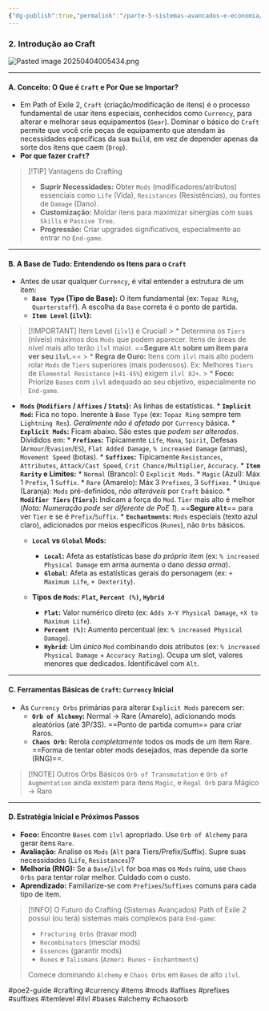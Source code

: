```yaml
---
{"dg-publish":true,"permalink":"/parte-5-sistemas-avancados-e-economia/2-introducao-ao-craft/"}
---
```


### 2. Introdução ao Craft

![Pasted image 20250404005434.png](/img/user/ANEXOS/Pasted%20image%2020250404005434.png)

---

#### A. Conceito: O Que é `Craft` e Por Que se Importar?

*   Em Path of Exile 2, `Craft` (criação/modificação de itens) é o processo fundamental de usar itens especiais, conhecidos como `Currency`, para alterar e melhorar seus equipamentos (`Gear`). Dominar o básico do `Craft` permite que você crie peças de equipamento que atendam às necessidades específicas da sua `Build`, em vez de depender apenas da sorte dos itens que caem (`Drop`).
*   **Por que fazer `Craft`?**

> [!TIP] Vantagens do Crafting
> *   **Suprir Necessidades:** Obter `Mods` (modificadores/atributos) essenciais como `Life` (Vida), `Resistances` (Resistências), ou fontes de `Damage` (Dano).
> *   **Customização:** Moldar itens para maximizar sinergias com suas `Skills` e `Passive Tree`.
> *   **Progressão:** Criar upgrades significativos, especialmente ao entrar no `End-game`.

---

#### B. A Base de Tudo: Entendendo os Itens para o `Craft`

*   Antes de usar qualquer `Currency`, é vital entender a estrutura de um item:
    *   **`Base Type` (Tipo de Base):** O item fundamental (ex: `Topaz Ring`, `Quarterstaff`). A escolha da `Base` correta é o ponto de partida.
    *   **`Item Level` (`ilvl`):**

> [!IMPORTANT] Item Level (`ilvl`) é Crucial!
    > *   Determina os `Tiers` (níveis) máximos dos `Mods` que podem aparecer. Itens de áreas de nível mais alto terão `ilvl` maior. ==**Segure `Alt` sobre um item para ver seu `ilvl`.**==
    > *   **Regra de Ouro:** Itens com `ilvl` mais alto podem rolar `Mods` de `Tiers` superiores (mais poderosos). Ex: Melhores `Tiers` de `Elemental Resistance` (`+41-45%`) exigem `ilvl 82+`.
    > *   **Foco:** Priorize `Bases` com `ilvl` adequado ao seu objetivo, especialmente no `End-game`.

*   **`Mods` (`Modifiers` / `Affixes` / `Stats`):** As linhas de estatísticas.
        *   **`Implicit Mod`:** Fica no topo. Inerente à `Base Type` (ex: `Topaz Ring` sempre tem `Lightning Res`). *Geralmente não é afetado* por `Currency` básica.
        *   **`Explicit Mods`:** Ficam abaixo. São estes que *podem ser alterados*. Divididos em:
            *   **`Prefixes`:** Tipicamente `Life`, `Mana`, `Spirit`, Defesas (`Armour`/`Evasion`/`ES`), `Flat Added Damage`, `% increased Damage` (armas), `Movement Speed` (botas).
            *   **`Suffixes`:** Tipicamente `Resistances`, `Attributes`, `Attack/Cast Speed`, `Crit Chance/Multiplier`, `Accuracy`.
        *   **`Item Rarity` e Limites:**
            *   `Normal` (Branco): 0 `Explicit Mods`.
            *   `Magic` (Azul): Máx 1 `Prefix`, 1 `Suffix`.
            *   `Rare` (Amarelo): Máx 3 `Prefixes`, 3 `Suffixes`.
            *   `Unique` (Laranja): `Mods` pré-definidos, *não alteráveis* por `Craft` básico.
        *   **`Modifier Tiers` (`Tiers`):** Indicam a força do `Mod`. `Tier` mais alto é melhor (*Nota: Numeração pode ser diferente de PoE 1*). ==**Segure `Alt`**== para ver `Tier` e se é `Prefix`/`Suffix`.
        *   **`Enchantments`:** `Mods` especiais (texto azul claro), adicionados por meios específicos (`Runes`), não `Orbs` básicos.

    *   **`Local` vs `Global` Mods:**
        *   **`Local`:** Afeta as estatísticas base *do próprio item* (ex: `% increased Physical Damage` em arma aumenta o dano *dessa arma*).
        *   **`Global`:** Afeta as estatísticas gerais do personagem (ex: `+ Maximum Life`, `+ Dexterity`).

    *   **Tipos de `Mods`: `Flat`, `Percent (%)`, `Hybrid`**
        *   **`Flat`:** Valor numérico direto (ex: `Adds X-Y Physical Damage`, `+X to Maximum Life`).
        *   **`Percent (%)`:** Aumento percentual (ex: `% increased Physical Damage`).
        *   **`Hybrid`:** Um *único* `Mod` combinando dois atributos (ex: `% increased Physical Damage` + `Accuracy Rating`). Ocupa um slot, valores menores que dedicados. Identificável com `Alt`.

---

#### C. Ferramentas Básicas de `Craft`: `Currency` Inicial

*   As `Currency Orbs` primárias para alterar `Explicit Mods` parecem ser:
    *   **`Orb of Alchemy`:** Normal -> Rare (Amarelo), adicionando mods aleatórios (até 3P/3S). ==Ponto de partida comum== para criar Raros.
    *   **`Chaos Orb`:** Rerola *completamente* todos os mods de um item Rare. ==Forma de tentar obter mods desejados, mas depende da sorte (RNG)==.

> [!NOTE] Outros Orbs Básicos
> `Orb of Transmutation` e `Orb of Augmentation` ainda existem para itens `Magic`, e `Regal Orb` para Mágico -> Raro
---

#### D. Estratégia Inicial e Próximos Passos

*   **Foco:** Encontre `Bases` com `ilvl` apropriado. Use `Orb of Alchemy` para gerar itens `Rare`.
*   **Avaliação:** Analise os `Mods` (`Alt` para Tiers/Prefix/Suffix). Supre suas necessidades (`Life`, `Resistances`)?
*   **Melhoria (RNG):** Se a `Base`/`ilvl` for boa mas os `Mods` ruins, use `Chaos Orbs` para tentar rolar melhor. Cuidado com o custo.
*   **Aprendizado:** Familiarize-se com `Prefixes`/`Suffixes` comuns para cada tipo de item.

> [!INFO] O Futuro do Crafting (Sistemas Avançados)
> Path of Exile 2 possui (ou terá) sistemas mais complexos para `End-game`:
> *   `Fracturing Orbs` (travar mod)
> *   `Recombinators` (mesclar mods)
> *   `Essences` (garantir mods)
> *   `Runes` e `Talismans` (`Azmeri Runes` - `Enchantments`)
>
> Comece dominando `Alchemy` e `Chaos Orbs` em `Bases` de alto `ilvl`.

#poe2-guide #crafting #currency #items #mods #affixes #prefixes #suffixes #itemlevel #ilvl #bases #alchemy #chaosorb